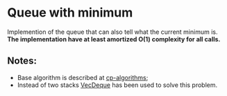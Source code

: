 # Queue with minimum

Implemention of the queue that can also tell what the current minimum is. **The implementation have at least amortized O(1) complexity for all calls.**

## Notes:

- Base algorithm is described at [cp-algorithms](https://cp-algorithms.com/data_structures/stack_queue_modification.html);
- Instead of two stacks [VecDeque](https://doc.rust-lang.org/std/collections/struct.VecDeque.html) has been used to solve this problem. 
